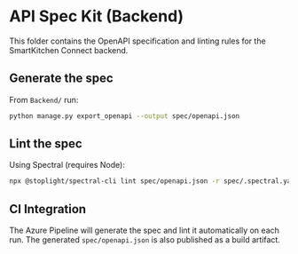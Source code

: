 # API Spec Kit (Backend)

This folder contains the OpenAPI specification and linting rules for the SmartKitchen Connect backend.

## Generate the spec

From `Backend/` run:

```bash
python manage.py export_openapi --output spec/openapi.json
```

## Lint the spec

Using Spectral (requires Node):

```bash
npx @stoplight/spectral-cli lint spec/openapi.json -r spec/.spectral.yaml
```

## CI Integration

The Azure Pipeline will generate the spec and lint it automatically on each run. The generated `spec/openapi.json` is also published as a build artifact.
